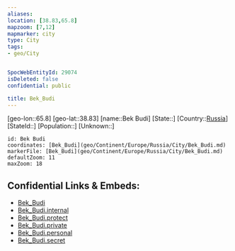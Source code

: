 ```yaml
---
aliases: 
location: [38.83,65.8]
mapzoom: [7,12] 
mapmarker: city 
type: City
tags:
- geo/City


SpocWebEntityId: 29074
isDeleted: false
confidential: public

title: Bek_Budi
---
```

[geo-lon::65.8]
[geo-lat::38.83]
[name::Bek Budi]
[State::]
[Country::[Russia](geo/Continent/Europe/Russia.md)]
[StateId::]
[Population::]
[Unknown::]


```leaflet
id: Bek Budi
coordinates: [Bek_Budi](geo/Continent/Europe/Russia/City/Bek_Budi.md)
markerFile: [Bek_Budi](geo/Continent/Europe/Russia/City/Bek_Budi.md)
defaultZoom: 11 
maxZoom: 18
```


## Confidential Links & Embeds: 
- [Bek_Budi](../../../../../../_public/geo/Continent/Europe/Russia/City/Bek_Budi.md) 
- [Bek_Budi.internal](../../../../../../_internal/geo/Continent/Europe/Russia/City/Bek_Budi.internal.md) 
- [Bek_Budi.protect](../../../../../../_protect/geo/Continent/Europe/Russia/City/Bek_Budi.protect.md) 
- [Bek_Budi.private](../../../../../../_private/geo/Continent/Europe/Russia/City/Bek_Budi.private.md) 
- [Bek_Budi.personal](../../../../../../_personal/geo/Continent/Europe/Russia/City/Bek_Budi.personal.md) 
- [Bek_Budi.secret](../../../../../../_secret/geo/Continent/Europe/Russia/City/Bek_Budi.secret.md) 
